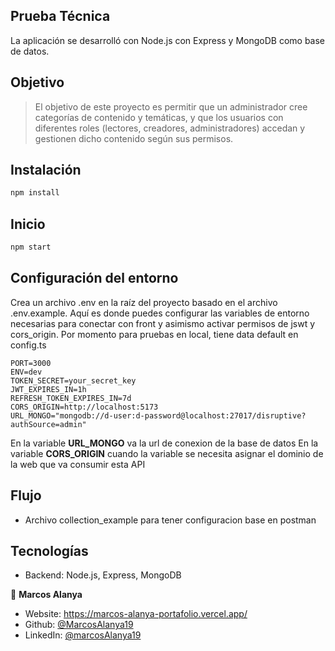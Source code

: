 ## Prueba Técnica
La aplicación se desarrolló con Node.js con Express y MongoDB como base de datos.

## Objetivo
> El objetivo de este proyecto es permitir que un administrador cree categorías de contenido y temáticas, y que los usuarios con diferentes roles (lectores, creadores, administradores) accedan y gestionen dicho contenido según sus permisos.

## Instalación

```sh
npm install
```

## Inicio
```sh
npm start
```

## Configuración del entorno
Crea un archivo .env en la raíz del proyecto basado en el archivo .env.example. Aquí es donde puedes configurar las variables de entorno necesarias para conectar con front y asimismo activar permisos de jswt y cors_origin.
Por momento para pruebas en local, tiene data default en config.ts
```
PORT=3000
ENV=dev
TOKEN_SECRET=your_secret_key
JWT_EXPIRES_IN=1h
REFRESH_TOKEN_EXPIRES_IN=7d
CORS_ORIGIN=http://localhost:5173
URL_MONGO="mongodb://d-user:d-password@localhost:27017/disruptive?authSource=admin"
```
En la variable **URL_MONGO** va la url de conexion de la base de datos
En la variable **CORS_ORIGIN** cuando la variable se necesita asignar el dominio de la web que va consumir esta API
## Flujo
- Archivo collection_example para tener configuracion base en postman

## Tecnologías
- Backend: Node.js, Express, MongoDB

👤 **Marcos Alanya**

* Website: https://marcos-alanya-portafolio.vercel.app/
* Github: [@MarcosAlanya19](https://github.com/MarcosAlanya19)
* LinkedIn: [@marcosAlanya19](https://linkedin.com/in/marcosAlanya19)
